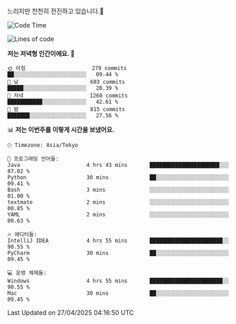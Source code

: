 느리지만 천천히 전진하고 있습니다.🐢

<!--START_SECTION:waka-->
![Code Time](http://img.shields.io/badge/Code%20Time-1%2C577%20hrs%2033%20mins-blue)

![Lines of code](https://img.shields.io/badge/%EC%A0%80%EB%8A%94%20%EC%97%AC%ED%83%9C%EA%B9%8C%EC%A7%80%20-918.6%20thousand%20%EC%A4%84%EC%9D%98%20%EC%BD%94%EB%93%9C%EB%A5%BC%20%EC%9E%91%EC%84%B1%ED%96%88%EC%96%B4%EC%9A%94.-blue)

**저는 저녁형 인간이에요. 🦉** 

```text
🌞 아침                     279 commits         ██░░░░░░░░░░░░░░░░░░░░░░░   09.44 % 
🌆 낮　                     603 commits         █████░░░░░░░░░░░░░░░░░░░░   20.39 % 
🌃 저녁                     1260 commits        ███████████░░░░░░░░░░░░░░   42.61 % 
🌙 밤　                     815 commits         ███████░░░░░░░░░░░░░░░░░░   27.56 % 
```


📊 **저는 이번주를 이렇게 시간을 보냈어요.** 

```text
🕑︎ Timezone: Asia/Tokyo

💬 프로그래밍 언어들: 
Java                     4 hrs 43 mins       ██████████████████████░░░   87.02 % 
Python                   30 mins             ██░░░░░░░░░░░░░░░░░░░░░░░   09.41 % 
Bash                     3 mins              ░░░░░░░░░░░░░░░░░░░░░░░░░   01.00 % 
textmate                 2 mins              ░░░░░░░░░░░░░░░░░░░░░░░░░   00.85 % 
YAML                     2 mins              ░░░░░░░░░░░░░░░░░░░░░░░░░   00.63 % 

🔥 에디터들: 
IntelliJ IDEA            4 hrs 55 mins       ███████████████████████░░   90.55 % 
PyCharm                  30 mins             ██░░░░░░░░░░░░░░░░░░░░░░░   09.45 % 

💻 운영 체제들: 
Windows                  4 hrs 55 mins       ███████████████████████░░   90.55 % 
Mac                      30 mins             ██░░░░░░░░░░░░░░░░░░░░░░░   09.45 % 
```


 Last Updated on 27/04/2025 04:16:50 UTC
<!--END_SECTION:waka-->
